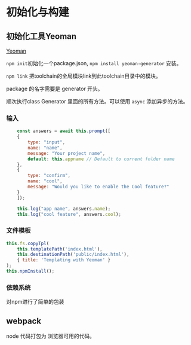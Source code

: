 # 初始化与构建

## 初始化工具Yeoman

[Yeoman](https://yeoman.io/authoring/index.html)

`npm init`初始化一个package.json, `npm install yeoman-generator` 安装。

`npm link` 把toolchain的全局模块link到此toolchain目录中的模块。

package 的名字需要是 generator 开头。

顺次执行class Generator 里面的所有方法。可以使用 `async` 添加异步的方法。

### 输入
```js
    const answers = await this.prompt([
    {
        type: "input",
        name: "name",
        message: "Your project name",
        default: this.appname // Default to current folder name
    },
    {
        type: "confirm",
        name: "cool",
        message: "Would you like to enable the Cool feature?"
    }
    ]);

    this.log("app name", answers.name);
    this.log("cool feature", answers.cool);
```

### 文件模板
```js
this.fs.copyTpl(
    this.templatePath('index.html'),
    this.destinationPath('public/index.html'),
    { title: 'Templating with Yeoman' }
);
this.npmInstall(); 
```

### 依赖系统
对npm进行了简单的包装

## webpack
node 代码打包为 浏览器可用的代码。
